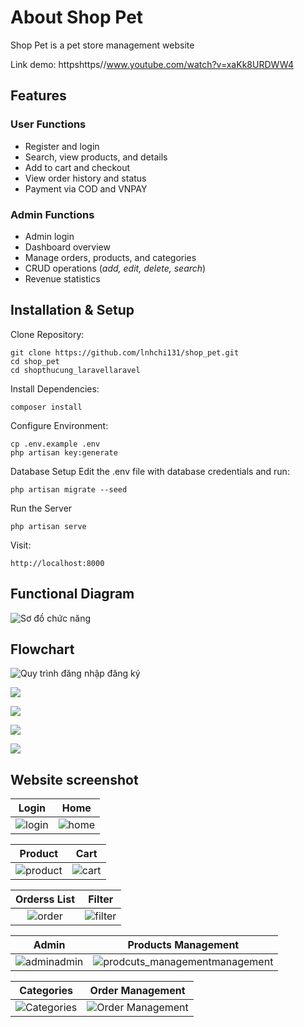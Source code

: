 # About Shop Pet


Shop Pet is a pet store management website

Link demo: httpshttps//www.youtube.com/watch?v=xaKk8URDWW4

## Features

### User Functions
- Register and login
- Search, view products, and details
- Add to cart and checkout
- View order history and status
- Payment via COD and VNPAY

### Admin Functions
- Admin login
- Dashboard overview
- Manage orders, products, and categories
- CRUD operations (*add, edit, delete, search*)
- Revenue statistics

## Installation & Setup

Clone Repository:

    git clone https://github.com/lnhchi131/shop_pet.git
    cd shop_pet
    cd shopthucung_laravellaravel

Install Dependencies:

    composer install

Configure Environment:

    cp .env.example .env
    php artisan key:generate

Database Setup
Edit the .env file with database credentials and run:

    php artisan migrate --seed

Run the Server

    php artisan serve

Visit: 

    http://localhost:8000


## Functional Diagram
![Sơ đồ chức năng](img/Sơ%20Đồ%20Chức%20Năng.png)

## Flowchart 
![Quy trình đăng nhập đăng ký](img/Quy%20trình%20đặp%20nhập%20đăng%20ký.png)


![](img/Quy%20trình%20duyệt%20sản%20phẩm.png)


![](img/Quy%20trình%20xem%20sản%20phẩm%20chi%20tiết%20.png)


![](img/Quy%20trình%20đặt%20hàng%20và%20thanh%20%20toán.png)


![](img/Quy%20trình%20theo%20dỗi%20Đơn%20hàng.png)

## Website screenshot

| Login  |  Home
|:-:|:-:|
| ![login](img/login.png) | ![home](img/home.png) |

| Product  |  Cart
|:-:|:-:|
| ![product](img/product.png) | ![cart](img/cart.png) |

| Orderss List  |  Filter
|:-:|:-:|
| ![order](img/order.png) | ![filter](img/filter.png) |

| Admin  |  Products  Management
|:-:|:-:|
| ![adminadmin](img/admin.png) | ![prodcuts_managementmanagement](img/product_management.jpg) |

| Categories  |  Order Management
|:-:|:-:|
| ![Categories ](img/categories.jpg) | ![Order Management](img/order_management.jpg) |